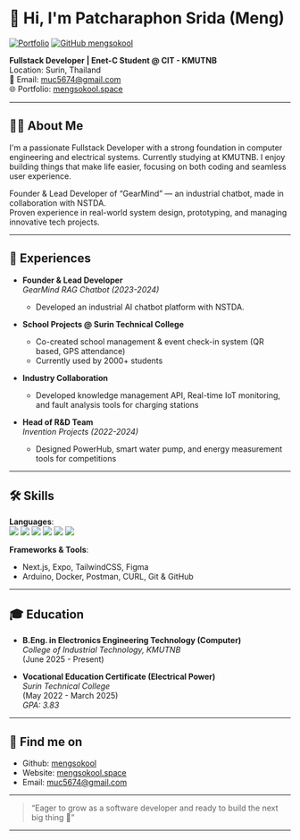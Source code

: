 # 👋 Hi, I'm Patcharaphon Srida (Meng)

[![Portfolio](https://img.shields.io/badge/portfolio-mengsokool.space-blue?style=flat-square&logo=google-chrome)](https://mengsokool.space)
[![GitHub mengsokool](https://img.shields.io/github/followers/mengsokool?label=follow&style=social)](https://github.com/mengsokool)

**Fullstack Developer | Enet-C Student @ CIT - KMUTNB**  
Location: Surin, Thailand  
📧 Email: muc5674@gmail.com  
🌐 Portfolio: [mengsokool.space](https://mengsokool.space)

---

## 👨‍💻 About Me

I'm a passionate Fullstack Developer with a strong foundation in computer engineering and electrical systems. Currently studying at KMUTNB. I enjoy building things that make life easier, focusing on both coding and seamless user experience.

Founder & Lead Developer of “GearMind” — an industrial chatbot, made in collaboration with NSTDA.   
Proven experience in real-world system design, prototyping, and managing innovative tech projects.

---

## 🚀 Experiences

- **Founder & Lead Developer**  
  _GearMind RAG Chatbot (2023-2024)_  
  - Developed an industrial AI chatbot platform with NSTDA.

- **School Projects @ Surin Technical College**  
  - Co-created school management & event check-in system (QR based, GPS attendance)  
  - Currently used by 2000+ students

- **Industry Collaboration**  
  - Developed knowledge management API, Real-time IoT monitoring, and fault analysis tools for charging stations

- **Head of R&D Team**  
  _Invention Projects (2022-2024)_  
  - Designed PowerHub, smart water pump, and energy measurement tools for competitions

---

## 🛠️ Skills

**Languages**:  
![](https://img.shields.io/badge/TypeScript-007ACC?style=flat&logo=typescript&logoColor=white)
![](https://img.shields.io/badge/JavaScript-F7DF1E?style=flat&logo=javascript&logoColor=black)
![](https://img.shields.io/badge/Python-3776AB?style=flat&logo=python&logoColor=white)
![](https://img.shields.io/badge/C++-00599C?style=flat&logo=c%2B%2B&logoColor=white)
![](https://img.shields.io/badge/HTML5-E34F26?style=flat&logo=html5&logoColor=white)
![](https://img.shields.io/badge/CSS3-1572B6?style=flat&logo=css3&logoColor=white)

**Frameworks & Tools**:  
- Next.js, Expo, TailwindCSS, Figma  
- Arduino, Docker, Postman, CURL, Git & GitHub

---

## 🎓 Education

- **B.Eng. in Electronics Engineering Technology (Computer)**  
  _College of Industrial Technology, KMUTNB_  
  (June 2025 - Present)

- **Vocational Education Certificate (Electrical Power)**  
  _Surin Technical College_  
  (May 2022 - March 2025)  
  _GPA: 3.83_

---

## 🔗 Find me on

- Github: [mengsokool](https://github.com/mengsokool)
- Website: [mengsokool.space](https://mengsokool.space)
- Email: muc5674@gmail.com

---

> “Eager to grow as a software developer and ready to build the next big thing 🚀”

---
